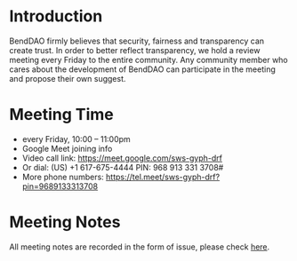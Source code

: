 # Introduction

BendDAO firmly believes that security, fairness and transparency can create trust. In order to better reflect transparency, we hold a review meeting every Friday to the entire community. Any community member who cares about the development of BendDAO can participate in the meeting and propose their own suggest.

# Meeting Time
- every Friday, 10:00 – 11:00pm
- Google Meet joining info
- Video call link: https://meet.google.com/sws-gyph-drf
- Or dial: ‪(US) +1 617-675-4444‬ PIN: ‪968 913 331 3708‬#
- More phone numbers: https://tel.meet/sws-gyph-drf?pin=9689133313708

# Meeting Notes
All meeting notes are recorded in the form of issue, please check [here](https://github.com/BendDAO/bend-open-meeting/issues).
